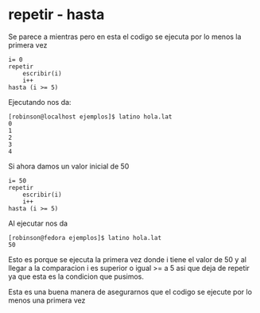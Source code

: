 # repetir - hasta

Se parece a mientras pero en esta el codigo se ejecuta por lo menos la primera vez

```text
i= 0
repetir
    escribir(i)
    i++
hasta (i >= 5)
```

Ejecutando nos da:

```text
[robinson@localhost ejemplos]$ latino hola.lat 
0
1
2
3
4
```

Si ahora damos un valor inicial de 50

```text
i= 50
repetir
    escribir(i)
    i++
hasta (i >= 5)
```

Al ejecutar nos da

```text
[robinson@fedora ejemplos]$ latino hola.lat 
50
```

Esto es porque se ejecuta la primera vez donde i tiene el valor de 50 y al llegar a la comparacion i es superior o igual &gt;= a 5 asi que deja de repetir ya que esta es la condicion que pusimos.

Esta es una buena manera de asegurarnos que el codigo se ejecute por lo menos una primera vez

